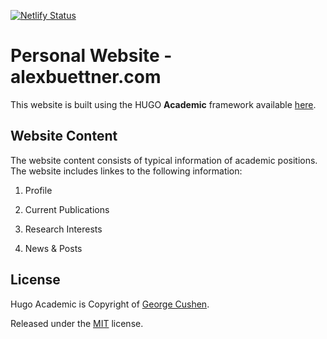 [![Netlify Status](https://api.netlify.com/api/v1/badges/10230570-f814-4dfd-b328-5a1c40f0d30c/deploy-status)](https://app.netlify.com/sites/alexbuettner/deploys)

# Personal Website - alexbuettner.com

This website is built using the HUGO **Academic** framework available  [here](https://themes.gohugo.io/theme/academic/). 

## Website Content

The website content consists of typical information of academic positions. The website includes linkes to the following information:

1. Profile

2. Current Publications

3. Research Interests

4. News & Posts

## License

Hugo Academic is Copyright of [George Cushen](https://georgecushen.com).

Released under the [MIT](https://github.com/sourcethemes/academic-kickstart/blob/master/LICENSE.md) license.

